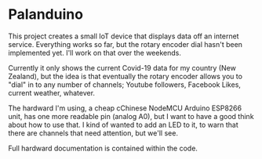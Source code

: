 # Palanduino

This project creates a small IoT device that displays data off an internet service. Everything works so far, but the rotary encoder dial hasn't been implemented yet. I'll work on that over the weekends.

Currently it only shows the current Covid-19 data for my country (New Zealand), but the idea is that eventually the rotary encoder allows you to "dial" in to any number of channels; Youtube followers, Facebook Likes, current weather, whatever.

The hardward I'm using, a cheap cChinese NodeMCU Arduino ESP8266 unit, has one more readable pin (analog A0), but I want to have a good think about how to use that. I kind of wanted to add an LED to it, to warn that there are channels that need attention, but we'll see.

Full hardward documentation is contained within the code.

